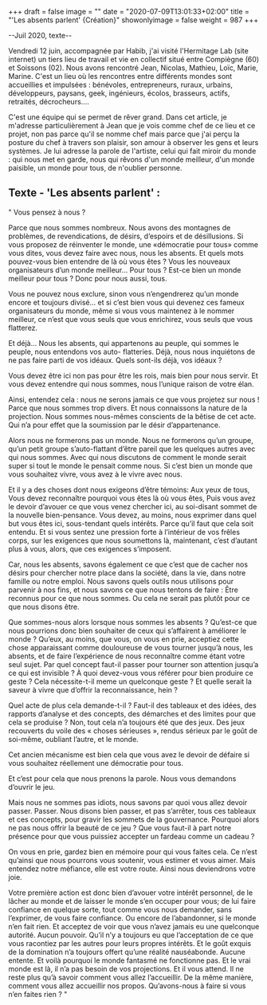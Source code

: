 +++
draft = false
image = ""
date = "2020-07-09T13:01:33+02:00"
title = "'Les absents parlent' {Création}"
showonlyimage = false
weight = 987
+++

--Juil 2020, texte--
     
Vendredi 12 juin, accompagnée par Habib, j'ai visité l'Hermitage Lab (site internet) un tiers lieu de travail et vie en collectif situé entre Compiègne (60) et Soissons (02). Nous avons rencontré Jean, Nicolas, Mathieu, Loïc, Marie, Marine. C'est un lieu où les rencontres entre différents mondes sont accueillies et impulsées : bénévoles, entrepreneurs, ruraux, urbains, développeurs, paysans, geek, ingénieurs, écolos, brasseurs, actifs, retraités, décrocheurs....
<!--more-->  

C'est une équipe qui se permet de rêver grand. 
Dans cet article, je m'adresse particulièrement à Jean que je vois comme chef de ce lieu et ce projet, non pas parce qu'il se nomme chef mais parce que j'ai perçu la posture du chef à travers son plaisir, son amour à observer les gens et leurs systèmes. Je lui adresse la parole de l'artiste, celui qui fait miroir du monde : qui nous met en garde, nous qui rêvons d'un monde meilleur, d'un monde paisible, un monde pour tous, de n'oublier personne.  

## Texte - 'Les absents parlent' : 

" Vous pensez à nous ? 

Parce que nous sommes nombreux. 
Nous avons des montagnes de problèmes, de revendications, de désirs, d’espoirs et de désillusions. 
Si vous proposez de réinventer le monde, une «démocratie pour tous» comme vous dites, vous devez faire avec nous, nous les absents. 
Et quels mots pouvez-vous bien entendre de là où vous êtes ? Vous les nouveaux organisateurs d’un monde meilleur... Pour tous ? Est-ce bien un monde meilleur pour tous ? 
Donc pour nous aussi, tous. 

Vous ne pouvez nous exclure, sinon vous n’engendrerez qu’un monde encore et toujours divisé... et si c’est bien vous qui devenez ces fameux organisateurs du monde, même si vous vous maintenez à le nommer meilleur, ce n’est que vous seuls que vous enrichirez, vous seuls que vous flatterez. 

Et déjà... Nous les absents, qui appartenons au peuple, qui sommes le peuple, nous entendons vos auto- flatteries. 
Déjà, nous nous inquiétons de ne pas faire parti de vos idéaux. Quels sont-ils déjà, vos idéaux ?

Vous devez être ici non pas pour être les rois, mais bien pour nous servir. 
Et vous devez entendre qui nous sommes, nous l’unique raison de votre élan. 

Ainsi, entendez cela : nous ne serons jamais ce que vous projetez sur nous ! 
Parce que nous sommes trop divers. 
Et nous connaissons la nature de la projection. 
Nous sommes nous-mêmes conscients de la bêtise de cet acte. Qui n’a pour effet que la soumission par le désir d’appartenance. 

Alors nous ne formerons pas un monde. 
Nous ne formerons qu’un groupe, qu’un petit groupe s’auto-flattant d’être pareil que les quelques autres avec qui nous sommes. Avec qui nous discutons de comment le monde serait super si tout le monde le pensait comme nous. 
Si c’est bien un monde que vous souhaitez vivre, vous avez à le vivre avec nous. 

Et il y a des choses dont nous exigeons d’être témoins: 
Aux yeux de tous, 
Vous devez reconnaître pourquoi vous êtes là où vous êtes, 
Puis vous avez le devoir d’avouer ce que vous venez chercher ici, au soi-disant sommet de la nouvelle bien-pensance. 
Vous devez, au moins, nous exprimer dans quel but vous êtes ici, sous-tendant quels intérêts. 
Parce qu’il faut que cela soit entendu. 
Et si vous sentez une pression forte à l’intérieur de vos frêles corps, sur les exigences que nous soumettons là, maintenant, c’est d’autant plus à vous, alors, que ces exigences s’imposent. 

Car, nous les absents, savons également ce que c’est que de cacher nos désirs pour chercher notre place dans la société, dans la vie, dans notre famille ou notre emploi. Nous savons quels outils nous utilisons pour parvenir à nos fins, et nous savons ce que nous tentons de faire : 
Être reconnus pour ce que nous sommes. Ou cela ne serait pas plutôt pour ce que nous disons être. 

Que sommes-nous alors lorsque nous sommes les absents ? 
Qu’est-ce que nous pourrions donc bien souhaiter de ceux qui s’affairent à améliorer le monde ? 
Qu’eux, au moins, que vous, on vous en prie, acceptiez cette chose apparaissant comme douloureuse de vous tourner jusqu’à nous, les absents, et de faire l’expérience de nous reconnaître comme étant votre seul sujet. 
Par quel concept faut-il passer pour tourner son attention jusqu’a ce qui est invisible ? 
À quoi devez-vous vous référer pour bien produire ce geste ? Cela nécessite-t-il meme un quelconque geste ?
Et quelle serait la saveur à vivre que d’offrir la reconnaissance, hein ?

Quel acte de plus cela demande-t-il ? Faut-il des tableaux et des idées, des rapports d’analyse et des concepts, des démarches et des limites pour que cela se produise ? 
Non, tout cela n’a toujours été que des jeux. Des jeux recouverts du voile des « choses sérieuses », rendus sérieux par le goût de soi-même, oubliant l’autre, et le monde.

Cet ancien mécanisme est bien cela que vous avez le devoir de défaire si vous souhaitez réellement une démocratie pour tous.

Et c’est pour cela que nous prenons la parole. Nous vous demandons d’ouvrir le jeu.

Mais nous ne sommes pas idiots, nous savons par quoi vous allez devoir passer. Passer. Nous disons bien passer, et pas s’arrêter, tous ces tableaux et ces concepts, pour gravir les sommets de la gouvernance. 
Pourquoi alors ne pas nous offrir la beauté de ce jeu ?
Que vous faut-il à part notre présence pour que vous puissiez accepter un fardeau comme un cadeau ?

On vous en prie, gardez bien en mémoire pour qui vous faites cela.
Ce n’est qu’ainsi que nous pourrons vous soutenir, vous estimer et vous aimer.
Mais entendez notre méfiance, elle est votre route.
Ainsi nous deviendrons votre joie.

Votre première action est donc bien d’avouer votre intérêt personnel, de le lâcher au monde et de laisser le monde s’en occuper pour vous; de lui faire confiance en quelque sorte, tout comme vous nous demander, sans l’exprimer, de vous faire confiance. Ou encore de l’abandonner, si le monde n’en fait rien. Et acceptez de voir que vous n’avez jamais eu une quelconque autorité. Aucun pouvoir.
Qu’il n’y a toujours eu que l’acceptation de ce que vous racontiez par les autres pour leurs propres intérêts.
Et le goût exquis de la domination n’a toujours offert qu’une réalité nauséabonde.
Aucune entente. Et voilà pourquoi le monde fantasmé ne fonctionne pas.
Et le vrai monde est là, il n’a pas besoin de vos projections.
Et il vous attend.
Il ne reste plus qu’à savoir comment vous allez l’accueillir.
De la même manière, comment vous allez accueillir nos propos.
Qu’avons-nous à faire si vous n’en faites rien ? "

